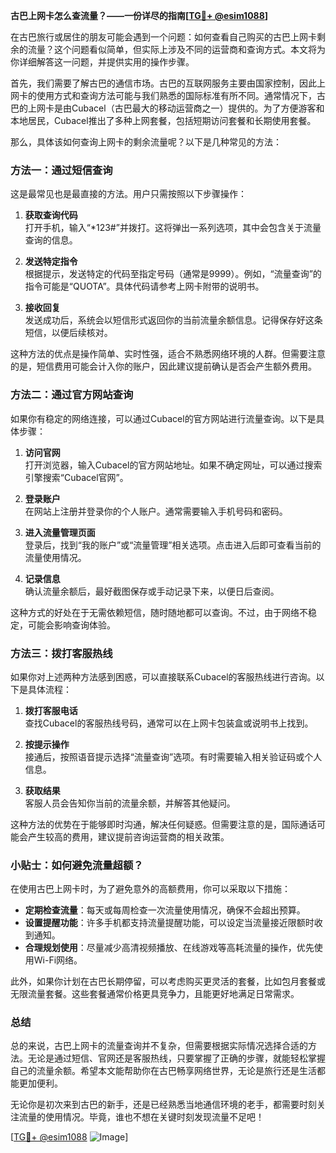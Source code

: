 **古巴上网卡怎么查流量？——一份详尽的指南[[TG💪+ @esim1088](https://t.me/s/esim1088)]**

在古巴旅行或居住的朋友可能会遇到一个问题：如何查看自己购买的古巴上网卡剩余的流量？这个问题看似简单，但实际上涉及不同的运营商和查询方式。本文将为你详细解答这一问题，并提供实用的操作步骤。

首先，我们需要了解古巴的通信市场。古巴的互联网服务主要由国家控制，因此上网卡的使用方式和查询方法可能与我们熟悉的国际标准有所不同。通常情况下，古巴的上网卡是由Cubacel（古巴最大的移动运营商之一）提供的。为了方便游客和本地居民，Cubacel推出了多种上网套餐，包括短期访问套餐和长期使用套餐。

那么，具体该如何查询上网卡的剩余流量呢？以下是几种常见的方法：

### 方法一：通过短信查询

这是最常见也是最直接的方法。用户只需按照以下步骤操作：

1. **获取查询代码**  
   打开手机，输入“*123#”并拨打。这将弹出一系列选项，其中会包含关于流量查询的信息。

2. **发送特定指令**  
   根据提示，发送特定的代码至指定号码（通常是9999）。例如，“流量查询”的指令可能是“QUOTA”。具体代码请参考上网卡附带的说明书。

3. **接收回复**  
   发送成功后，系统会以短信形式返回你的当前流量余额信息。记得保存好这条短信，以便后续核对。

这种方法的优点是操作简单、实时性强，适合不熟悉网络环境的人群。但需要注意的是，短信费用可能会计入你的账户，因此建议提前确认是否会产生额外费用。

### 方法二：通过官方网站查询

如果你有稳定的网络连接，可以通过Cubacel的官方网站进行流量查询。以下是具体步骤：

1. **访问官网**  
   打开浏览器，输入Cubacel的官方网站地址。如果不确定网址，可以通过搜索引擎搜索“Cubacel官网”。

2. **登录账户**  
   在网站上注册并登录你的个人账户。通常需要输入手机号码和密码。

3. **进入流量管理页面**  
   登录后，找到“我的账户”或“流量管理”相关选项。点击进入后即可查看当前的流量使用情况。

4. **记录信息**  
   确认流量余额后，最好截图保存或手动记录下来，以便日后查阅。

这种方式的好处在于无需依赖短信，随时随地都可以查询。不过，由于网络不稳定，可能会影响查询体验。

### 方法三：拨打客服热线

如果你对上述两种方法感到困惑，可以直接联系Cubacel的客服热线进行咨询。以下是具体流程：

1. **拨打客服电话**  
   查找Cubacel的客服热线号码，通常可以在上网卡包装盒或说明书上找到。

2. **按提示操作**  
   接通后，按照语音提示选择“流量查询”选项。有时需要输入相关验证码或个人信息。

3. **获取结果**  
   客服人员会告知你当前的流量余额，并解答其他疑问。

这种方法的优势在于能够即时沟通，解决任何疑惑。但需要注意的是，国际通话可能会产生较高的费用，建议提前咨询运营商的相关政策。

### 小贴士：如何避免流量超额？

在使用古巴上网卡时，为了避免意外的高额费用，你可以采取以下措施：

- **定期检查流量**：每天或每周检查一次流量使用情况，确保不会超出预算。
- **设置提醒功能**：许多手机都支持流量提醒功能，可以设定当流量接近限额时收到通知。
- **合理规划使用**：尽量减少高清视频播放、在线游戏等高耗流量的操作，优先使用Wi-Fi网络。

此外，如果你计划在古巴长期停留，可以考虑购买更灵活的套餐，比如包月套餐或无限流量套餐。这些套餐通常价格更具竞争力，且能更好地满足日常需求。

### 总结

总的来说，古巴上网卡的流量查询并不复杂，但需要根据实际情况选择合适的方法。无论是通过短信、官网还是客服热线，只要掌握了正确的步骤，就能轻松掌握自己的流量余额。希望本文能帮助你在古巴畅享网络世界，无论是旅行还是生活都能更加便利。

无论你是初次来到古巴的新手，还是已经熟悉当地通信环境的老手，都需要时刻关注流量的使用情况。毕竟，谁也不想在关键时刻发现流量不足吧！

[[TG💪+ @esim1088](https://t.me/s/esim1088) ![Image](https://i.postimg.cc/4NQfJmqS/Snipaste-2025-05-13-00-14-12.png)]